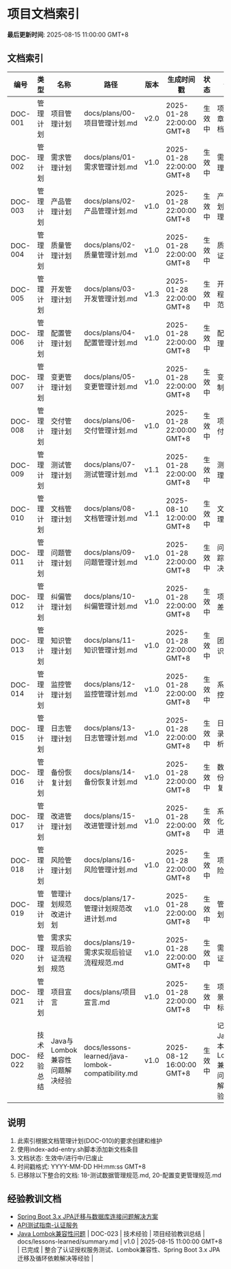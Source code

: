 # 项目文档索引

**最后更新时间**: 2025-08-15 11:00:00 GMT+8

## 文档索引

| 编号 | 类型 | 名称 | 路径 | 版本 | 生成时间戳 | 状态 | 备注 |
|------|------|------|------|------|------------|------|------|
| DOC-001 | 管理计划 | 项目管理计划 | docs/plans/00-项目管理计划.md | v2.0 | 2025-01-28 22:00:00 GMT+8 | 生效中 | 项目宪章性文档 |
| DOC-002 | 管理计划 | 需求管理计划 | docs/plans/01-需求管理计划.md | v1.0 | 2025-01-28 22:00:00 GMT+8 | 生效中 | 需求管理体系 |
| DOC-003 | 管理计划 | 产品管理计划 | docs/plans/02-产品管理计划.md | v1.0 | 2025-01-28 22:00:00 GMT+8 | 生效中 | 产品规划与管理 |
| DOC-004 | 管理计划 | 质量管理计划 | docs/plans/02-质量管理计划.md | v1.0 | 2025-01-28 22:00:00 GMT+8 | 生效中 | 质量保证体系 |
| DOC-005 | 管理计划 | 开发管理计划 | docs/plans/03-开发管理计划.md | v1.3 | 2025-01-28 22:00:00 GMT+8 | 生效中 | 开发流程与规范 |
| DOC-006 | 管理计划 | 配置管理计划 | docs/plans/04-配置管理计划.md | v1.0 | 2025-01-28 22:00:00 GMT+8 | 生效中 | 配置管理体系 |
| DOC-007 | 管理计划 | 变更管理计划 | docs/plans/05-变更管理计划.md | v1.0 | 2025-01-28 22:00:00 GMT+8 | 生效中 | 变更控制流程 |
| DOC-008 | 管理计划 | 交付管理计划 | docs/plans/06-交付管理计划.md | v1.0 | 2025-01-28 22:00:00 GMT+8 | 生效中 | 项目交付流程 |
| DOC-009 | 管理计划 | 测试管理计划 | docs/plans/07-测试管理计划.md | v1.1 | 2025-01-28 22:00:00 GMT+8 | 生效中 | 测试管理体系 |
| DOC-010 | 管理计划 | 文档管理计划 | docs/plans/08-文档管理计划.md | v1.1 | 2025-08-10 12:00:00 GMT+8 | 生效中 | 文档管理规范 |
| DOC-011 | 管理计划 | 问题管理计划 | docs/plans/09-问题管理计划.md | v1.0 | 2025-01-28 22:00:00 GMT+8 | 生效中 | 问题跟踪与解决 |
| DOC-012 | 管理计划 | 纠偏管理计划 | docs/plans/10-纠偏管理计划.md | v1.0 | 2025-01-28 22:00:00 GMT+8 | 生效中 | 项目偏差纠正 |
| DOC-013 | 管理计划 | 知识管理计划 | docs/plans/11-知识管理计划.md | v1.0 | 2025-01-28 22:00:00 GMT+8 | 生效中 | 团队知识管理 |
| DOC-014 | 管理计划 | 监控管理计划 | docs/plans/12-监控管理计划.md | v1.0 | 2025-01-28 22:00:00 GMT+8 | 生效中 | 系统监控体系 |
| DOC-015 | 管理计划 | 日志管理计划 | docs/plans/13-日志管理计划.md | v1.0 | 2025-01-28 22:00:00 GMT+8 | 生效中 | 日志记录与分析 |
| DOC-016 | 管理计划 | 备份恢复计划 | docs/plans/14-备份恢复计划.md | v1.0 | 2025-01-28 22:00:00 GMT+8 | 生效中 | 数据备份与恢复 |
| DOC-017 | 管理计划 | 改进管理计划 | docs/plans/15-改进管理计划.md | v1.0 | 2025-01-28 22:00:00 GMT+8 | 生效中 | 系统优化与改进 |
| DOC-018 | 管理计划 | 风险管理计划 | docs/plans/16-风险管理计划.md | v1.0 | 2025-01-28 22:00:00 GMT+8 | 生效中 | 项目风险管理 |
| DOC-019 | 管理计划 | 管理计划规范改进计划 | docs/plans/17-管理计划规范改进计划.md | v1.0 | 2025-01-28 22:00:00 GMT+8 | 生效中 | 管理计划优化 |
| DOC-020 | 管理计划 | 需求实现后验证流程规范 | docs/plans/19-需求实现后验证流程规范.md | v1.0 | 2025-01-28 22:00:00 GMT+8 | 生效中 | 需求验证流程 |
| DOC-021 | 管理计划 | 项目宣言 | docs/plans/项目宣言.md | v1.0 | 2025-01-28 22:00:00 GMT+8 | 生效中 | 项目愿景与目标 |
| DOC-022 | 技术经验总结 | Java与Lombok兼容性问题解决经验 | docs/lessons-learned/java-lombok-compatibility.md | v1.0 | 2025-08-12 16:00:00 GMT+8 | 生效中 | 记录Java版本与Lombok兼容性问题的解决经验 |

## 说明
1. 此索引根据文档管理计划(DOC-010)的要求创建和维护
2. 使用index-add-entry.sh脚本添加新文档条目
3. 文档状态: 生效中/进行中/已废止
4. 时间戳格式: YYYY-MM-DD HH:mm:ss GMT+8
5. 已移除以下整合的文档: 18-测试数据管理规范.md, 20-配置变更管理规范.md

## 经验教训文档

- [Spring Boot 3.x JPA迁移与数据库连接问题解决方案](../lessons-learned/spring-boot-3-jpa-migration.md)
- [API测试指南-认证服务](../lessons-learned/api-testing-guide-auth-service.md)
- [Java Lombok兼容性问题](../lessons-learned/java-lombok-compatibility.md)
| DOC-023 | 技术经验 | 项目经验教训总结 | docs/lessons-learned/summary.md | v1.0 | 2025-08-15 11:00:00 GMT+8 | 已完成 | 整合了认证授权服务测试、Lombok兼容性、Spring Boot 3.x JPA迁移及循环依赖解决等经验 |

